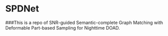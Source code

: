 # SPDNet
###This is  a repo of SNR-guided Semantic-complete Graph Matching with Deformable Part-based Sampling for Nighttime DOAD.
